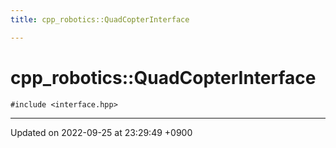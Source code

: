```yaml
---
title: cpp_robotics::QuadCopterInterface

---
```


# cpp_robotics::QuadCopterInterface






`#include <interface.hpp>`

-------------------------------

Updated on 2022-09-25 at 23:29:49 +0900
